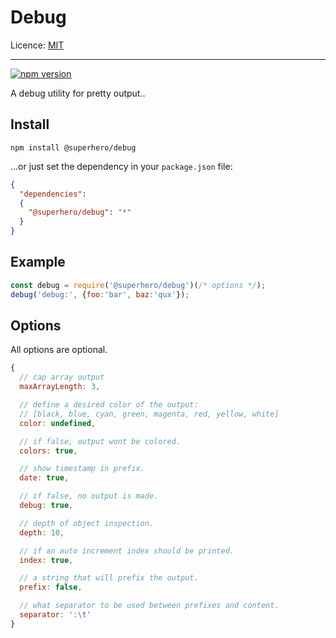 # Debug

Licence: [MIT](https://opensource.org/licenses/MIT)

---

[![npm version](https://badge.fury.io/js/%40superhero%2Fdebug.svg)](https://badge.fury.io/js/%40superhero%2Fdebug)

A debug utility for pretty output..

## Install

`npm install @superhero/debug`

...or just set the dependency in your `package.json` file:

```json
{
  "dependencies":
  {
    "@superhero/debug": "*"
  }
}
```

## Example

```javascript
const debug = require('@superhero/debug')(/* options */);
debug('debug:', {foo:'bar', baz:'qux'});
```

## Options

All options are optional.

```javascript
{
  // cap array output
  maxArrayLength: 3,

  // define a desired color of the output:
  // [black, blue, cyan, green, magenta, red, yellow, white]
  color: undefined,

  // if false, output wont be colored.
  colors: true,

  // show timestamp in prefix.
  date: true,

  // if false, no output is made.
  debug: true,

  // depth of object inspection.
  depth: 10,

  // if an auto increment index should be printed.
  index: true,

  // a string that will prefix the output.
  prefix: false,

  // what separator to be used between prefixes and content.
  separator: ':\t'
}
```
